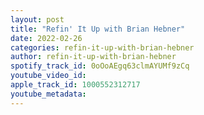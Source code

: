 ```yaml
---
layout: post
title: "Refin' It Up with Brian Hebner"
date: 2022-02-26
categories: refin-it-up-with-brian-hebner
author: refin-it-up-with-brian-hebner
spotify_track_id: 0oOoAEgq63clmAYUMf9zCq
youtube_video_id: 
apple_track_id: 1000552312717
youtube_metadata: 
---
```

